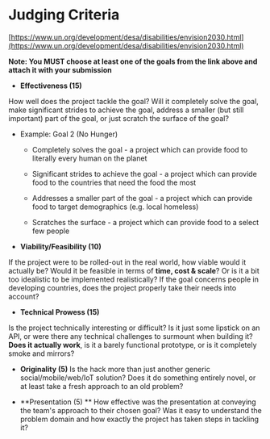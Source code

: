 # Judging Criteria

[https://www.un.org/development/desa/disabilities/envision2030.html](https://www.un.org/development/desa/disabilities/envision2030.html)

**Note: You MUST choose at least one of the goals from the link above and attach it with your submission**

* **Effectiveness (15)**

How well does the project tackle the goal? Will it completely solve the goal, make significant strides to achieve the goal, address a smaller (but still important) part of the goal, or just scratch the surface of the goal?

* Example: Goal 2 (No Hunger)

    * Completely solves the goal - a project which can provide food to literally every human on the planet

    * Significant strides to achieve the goal - a project which can provide food to the countries that need the food the most

    * Addresses a smaller part of the goal - a project which can provide food to target demographics (e.g. local homeless)

    * Scratches the surface - a project which can provide food to a select few people

* **Viability/Feasibility (10)**

If the project were to be rolled-out in the real world, how viable would it actually be? Would it be feasible in terms of **time, cost & scale**? Or is it a bit too idealistic to be implemented realistically? If the goal concerns people in developing countries, does the project properly take their needs into account?

* **Technical Prowess	 (15)**

Is the project technically interesting or difficult? Is it just some lipstick on an API, or were there any technical challenges to surmount when building it? **Does it actually work**, is it a barely functional prototype, or is it completely smoke and mirrors?

* **Originality (5)**
Is the hack more than just another generic social/mobile/web/IoT solution? Does it do something entirely novel, or at least take a fresh approach to an old problem?

* **Presentation (5) **
How effective was the presentation at conveying the team's approach to their chosen goal? Was it easy to understand the problem domain and how exactly the project has taken steps in tackling it?
